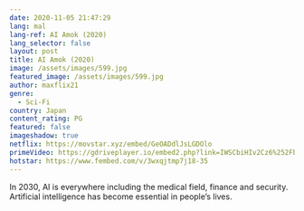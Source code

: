 ```yaml
---
date: 2020-11-05 21:47:29
lang: mal
lang-ref: AI Amok (2020)
lang_selector: false
layout: post
title: AI Amok (2020)
image: /assets/images/599.jpg
featured_image: /assets/images/599.jpg
author: maxflix21
genre:
  - Sci-Fi
country: Japan
content_rating: PG
featured: false
imageshadow: true
netflix: https://movstar.xyz/embed/GeOADdlJsLGDOlo
primeVideo: https://gdriveplayer.io/embed2.php?link=IWSCbiHIv2Cz6%252FbKOE0MIQm%252F5Ps7X5N7lvJZrRDtqLfO1oO8M4lUhTU7ohA%252Bsjg4pEN9DpoFghVja1fX3OmqsoeAYyA%252FpltcwJ0C4WbEKDKvEv60C0qJI%252Bf2YBwEjFx%252BgTryaz8ODjQMb9PRhM7HI52DPMEVa59lQe5An3b10hCmt28qHM0Y7plNV1KrQCuYc%253D
hotstar: https://www.fembed.com/v/3wxqjtmp7j18-35
---
```

In 2030, AI is everywhere including the medical field, finance and security. Artificial intelligence has become essential in people’s lives.